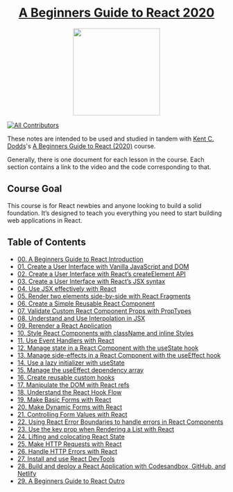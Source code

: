 <h1 align="center"><a href="https://egghead.io/courses/the-beginner-s-guide-to-react">A Beginners Guide to React 2020</a></h1>


<p align="center"><img src="https://d2eip9sf3oo6c2.cloudfront.net/series/square_covers/000/000/160/full/EGH_BeginnersReact2.png" width="200"></p>

<p align="center">
<!-- ALL-CONTRIBUTORS-BADGE:START - Do not remove or modify this section -->
    
[![All Contributors](https://img.shields.io/badge/all_contributors-6-orange.svg?style=flat-square)](#contributors-)
    
<!-- ALL-CONTRIBUTORS-BADGE:END -->
</p>

These notes are intended to be used and studied in tandem with [Kent C. Dodds](https://egghead.io/instructors/kentcdodds)'s [A Beginners Guide to React (2020)](https://egghead.io/courses/the-beginner-s-guide-to-react) course.

Generally, there is one document for each lesson in the course. Each section contains a link to the video and the code corresponding to that.

## Course Goal

This course is for React newbies and anyone looking to build a solid foundation. It’s designed to teach you everything you need to start building web applications in React.

## Table of Contents

- [00. A Beginners Guide to React Introduction](00-react-a-beginners-guide-to-react-introduction.md)
- [01. Create a User Interface with Vanilla JavaScript and DOM](01-react-create-a-user-interface-with-vanilla-javascript-and-dom.md)
- [02. Create a User Interface with React’s createElement API](02-react-create-a-user-interface-with-react-s-createelement-api.md)
- [03. Create a User Interface with React’s JSX syntax](03-react-create-a-user-interface-with-react-s-jsx-syntax.md)
- [04. Use JSX effectively with React](04-react-use-jsx-effectively-with-react.md)
- [05. Render two elements side-by-side with React Fragments](05-react-render-two-elements-side-by-side-with-react-fragments.md)
- [06. Create a Simple Reusable React Component](06-react-create-a-simple-reusable-react-component-50d59130.md)
- [07. Validate Custom React Component Props with PropTypes](07-react-validate-custom-react-component-props-with-proptypes-9e1b5b13.md)
- [08. Understand and Use Interpolation in JSX](08-react-understand-and-use-interpolation-in-jsx.md)
- [09. Rerender a React Application](09-react-rerender-a-react-application-bea3a0e6.md)
- [10. Style React Components with className and inline Styles](10-react-style-react-components-with-classname-and-inline-styles.md)
- [11. Use Event Handlers with React](11-react-use-event-handlers-with-react-bd53256d.md)
- [12. Manage state in a React Component with the useState hook](12-react-manage-state-in-a-react-component-with-the-usestate-hook.md)
- [13. Manage side-effects in a React Component with the useEffect hook](13-react-manage-side-effects-in-a-react-component-with-the-useeffect-hook.md)
- [14. Use a lazy initializer with useState](14-react-use-a-lazy-initializer-with-usestate.md)
- [15. Manage the useEffect dependency array](15-react-manage-the-useeffect-dependency-array.md)
- [16. Create reusable custom hooks](16-react-create-reusable-custom-hooks.md)
- [17. Manipulate the DOM with React refs](17-react-manipulate-the-dom-with-react-refs-cad5c6be.md)
- [18. Understand the React Hook Flow](18-react-understand-the-react-hook-flow.md)
- [19. Make Basic Forms with React](19-react-make-basic-forms-with-react-cfc2ec08.md)
- [20. Make Dynamic Forms with React](20-react-make-dynamic-forms-with-react-d69753ec.md)
- [21. Controlling Form Values with React](21-react-controlling-form-values-with-react-4627dd2d.md)
- [22. Using React Error Boundaries to handle errors in React Components](22-react-using-react-error-boundaries-to-handle-errors-in-react-components.md)
- [23. Use the key prop when Rendering a List with React](23-react-use-the-key-prop-when-rendering-a-list-with-react-12564a86.md)
- [24. Lifting and colocating React State](24-react-lifting-and-colocating-react-state.md)
- [25. Make HTTP Requests with React](25-react-make-http-requests-with-react-2fc53967.md)
- [26. Handle HTTP Errors with React](26-react-handle-http-errors-with-react.md)
- [27. Install and use React DevTools](27-react-install-and-use-react-devtools.md)
- [28. Build and deploy a React Application with Codesandbox, GitHub, and Netlify](28-react-build-and-deploy-a-react-application-with-codesandbox-github-and-netlify.md)
- [29. A Beginners Guide to React Outro](29-react-a-beginners-guide-to-react-outro.md)

